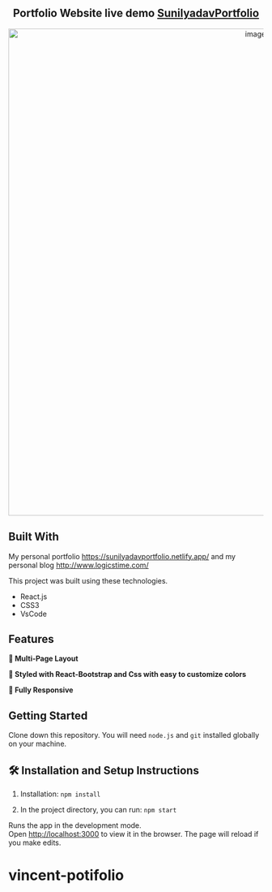 <h2 align="center">
  Portfolio Website live demo
  <a href="https://sunilyadavportfolio.netlify.app/" target="_blank">SunilyadavPortfolio</a>
</h2>
<div align="center">
  <img width="960" alt="image" src="https://user-images.githubusercontent.com/20383021/148535829-e697023d-cf9b-4873-b04c-ab33c465d085.png">
</div>

## Built With

My personal portfolio   <a href="https://sunilyadavportfolio.netlify.app/" target="_blank">https://sunilyadavportfolio.netlify.app/</a> and my personal blog  <a href="http://www.logicstime.com/" target="_blank">http://www.logicstime.com/</a> <br/>

This project was built using these technologies.

- React.js
- CSS3
- VsCode

## Features

**📖 Multi-Page Layout**

**🎨 Styled with React-Bootstrap and Css with easy to customize colors**

**📱 Fully Responsive**

## Getting Started

Clone down this repository. You will need `node.js` and `git` installed globally on your machine.

## 🛠 Installation and Setup Instructions

1. Installation: `npm install`

2. In the project directory, you can run: `npm start`

Runs the app in the development mode.\
Open [http://localhost:3000](http://localhost:3000) to view it in the browser.
The page will reload if you make edits.

# vincent-potifolio
